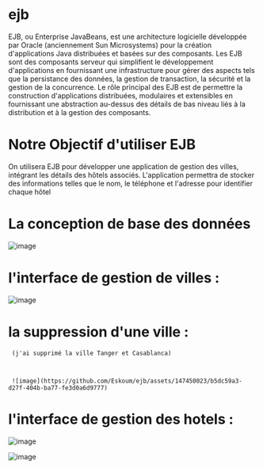 # ejb




 EJB, ou Enterprise JavaBeans, est une architecture logicielle développée par Oracle (anciennement Sun Microsystems) pour la création d'applications Java distribuées et basées sur des composants. Les EJB sont des composants serveur qui simplifient le développement d'applications en fournissant une infrastructure pour gérer des aspects tels que la persistance des données, la gestion de transaction, la sécurité et la gestion de la concurrence.
 Le rôle principal des EJB est de permettre la construction d'applications distribuées, modulaires et extensibles en fournissant une abstraction au-dessus des détails de bas niveau liés à la distribution et à la gestion des composants. 




# Notre Objectif d'utiliser EJB



On utilisera EJB pour développer une application de gestion des villes, intégrant les détails des hôtels associés. L'application permettra de stocker des informations telles que le nom, le téléphone et l'adresse pour identifier chaque hôtel






 # La conception de base des données





 ![image](https://github.com/Eskoum/ejb/assets/147450023/992ea601-2dd6-46f4-b2ce-a6ec1d7b4e27)








 # l'interface de gestion de villes :




 ![image](https://github.com/Eskoum/ejb/assets/147450023/949e9264-2c9a-4483-a519-dfa539647240)





 # la suppression d'une ville :


 
     (j'ai supprimé la ville Tanger et Casablanca)



     ![image](https://github.com/Eskoum/ejb/assets/147450023/b5dc59a3-d27f-404b-ba77-fe3d0a6d9777)





           
     




# l'interface de gestion des hotels :



![image](https://github.com/Eskoum/ejb/assets/147450023/893a0044-51c8-4641-ac41-42561080c3d6)




![image](https://github.com/Eskoum/ejb/assets/147450023/16e71550-498f-494c-97aa-e9c122fa911b)


 


